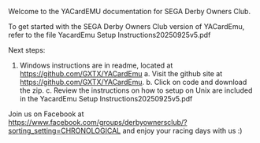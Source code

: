 Welcome to the YACardEMU documentation for SEGA Derby Owners Club. 

To get started with the SEGA Derby Owners Club version of YACardEmu, refer to the file YacardEmu Setup Instructions20250925v5.pdf

Next steps:
1. Windows instructions are in readme, located at  https://github.com/GXTX/YACardEmu
   a. Visit the github site at https://github.com/GXTX/YACardEmu.
   b. Click on code and download the zip.
   c. Review the instructions on how to setup on Unix are included in the YacardEmu Setup Instructions20250925v5.pdf
   
Join us on Facebook at https://www.facebook.com/groups/derbyownersclub/?sorting_setting=CHRONOLOGICAL and enjoy
your racing days with us :)

